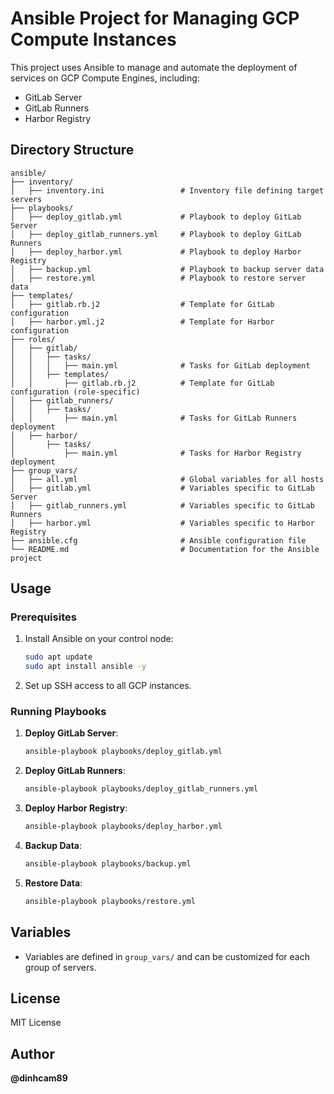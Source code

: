 # Ansible Project for Managing GCP Compute Instances

This project uses Ansible to manage and automate the deployment of services on GCP Compute Engines, including:
- GitLab Server
- GitLab Runners
- Harbor Registry

## Directory Structure
```
ansible/
├── inventory/
│   ├── inventory.ini                 # Inventory file defining target servers
├── playbooks/
│   ├── deploy_gitlab.yml             # Playbook to deploy GitLab Server
│   ├── deploy_gitlab_runners.yml     # Playbook to deploy GitLab Runners
│   ├── deploy_harbor.yml             # Playbook to deploy Harbor Registry
│   ├── backup.yml                    # Playbook to backup server data
│   ├── restore.yml                   # Playbook to restore server data
├── templates/
│   ├── gitlab.rb.j2                  # Template for GitLab configuration
│   ├── harbor.yml.j2                 # Template for Harbor configuration
├── roles/
│   ├── gitlab/
│   │   ├── tasks/
│   │   │   ├── main.yml              # Tasks for GitLab deployment
│   │   ├── templates/
│   │       ├── gitlab.rb.j2          # Template for GitLab configuration (role-specific)
│   ├── gitlab_runners/
│   │   ├── tasks/
│   │       ├── main.yml              # Tasks for GitLab Runners deployment
│   ├── harbor/
│       ├── tasks/
│           ├── main.yml              # Tasks for Harbor Registry deployment
├── group_vars/
│   ├── all.yml                       # Global variables for all hosts
│   ├── gitlab.yml                    # Variables specific to GitLab Server
│   ├── gitlab_runners.yml            # Variables specific to GitLab Runners
│   ├── harbor.yml                    # Variables specific to Harbor Registry
├── ansible.cfg                       # Ansible configuration file
└── README.md                         # Documentation for the Ansible project
```

## Usage

### Prerequisites
1. Install Ansible on your control node:
   ```bash
   sudo apt update
   sudo apt install ansible -y
   ```

2. Set up SSH access to all GCP instances.

### Running Playbooks
1. **Deploy GitLab Server**:
   ```bash
   ansible-playbook playbooks/deploy_gitlab.yml
   ```

2. **Deploy GitLab Runners**:
   ```bash
   ansible-playbook playbooks/deploy_gitlab_runners.yml
   ```

3. **Deploy Harbor Registry**:
   ```bash
   ansible-playbook playbooks/deploy_harbor.yml
   ```

4. **Backup Data**:
   ```bash
   ansible-playbook playbooks/backup.yml
   ```

5. **Restore Data**:
   ```bash
   ansible-playbook playbooks/restore.yml
   ```

## Variables
- Variables are defined in `group_vars/` and can be customized for each group of servers.

## License
MIT License

## Author
**@dinhcam89**